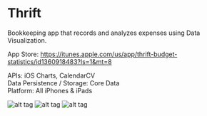 # Thrift

Bookkeeping app that records and analyzes expenses using Data Visualization.

App Store: https://itunes.apple.com/us/app/thrift-budget-statistics/id1360918483?ls=1&mt=8

APIs: iOS Charts, CalendarCV <br />
Data Persistence / Storage: Core Data <br />
Platform: All iPhones & iPads <br />


![alt tag](https://lh5.googleusercontent.com/BxJrUVpHdJlTsAVvyvhkEOSmQV90U35kXjZyVIdBuJTRPl8A_7UqRY__0jc6k_K8UwMy1O5j_AniF98mjo9y=w1202-h569-rw)
![alt tag](https://drive.google.com/open?id=10FfkbhYnlIOdpL9PN2URf5_E_RpcXfb-)
![alt tag](https://drive.google.com/open?id=1GbdO1Z7W-yP0E6b2eEv44ZNTV_4roV6d)
